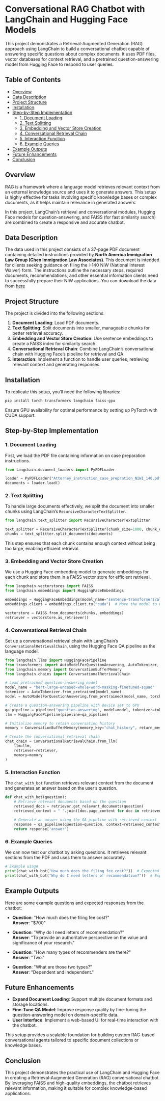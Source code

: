 # Conversational RAG Chatbot with LangChain and Hugging Face Models

This project demonstrates a Retrieval-Augmented Generation (RAG) approach using LangChain to build a conversational chatbot capable of answering specific questions about complex documents. It uses PDF files, vector databases for context retrieval, and a pretrained question-answering model from Hugging Face to respond to user queries.

## Table of Contents
- [Overview](#overview)
- [Data Description](#data-description)
- [Project Structure](#project-structure)
- [Installation](#installation)
- [Step-by-Step Implementation](#step-by-step-implementation)
  - [1. Document Loading](#1-document-loading)
  - [2. Text Splitting](#2-text-splitting)
  - [3. Embedding and Vector Store Creation](#3-embedding-and-vector-store-creation)
  - [4. Conversational Retrieval Chain](#4-conversational-retrieval-chain)
  - [5. Interaction Function](#5-interaction-function)
  - [6. Example Queries](#6-example-queries)
- [Example Outputs](#example-outputs)
- [Future Enhancements](#future-enhancements)
- [Conclusion](#conclusion)


## Overview
RAG is a framework where a language model retrieves relevant context from an external knowledge source and uses it to generate answers. This setup is highly effective for tasks involving specific knowledge bases or complex documents, as it helps maintain relevance in generated answers.

In this project, LangChain’s retrieval and conversational modules, Hugging Face models for question-answering, and FAISS (for fast similarity search) are combined to create a responsive and accurate chatbot.

## Data Description

The data used in this project consists of a 37-page PDF document containing detailed instructions provided by **North America Immigration Law Group (Chen Immigration Law Associates)**. This document is intended for clients seeking guidance on filing the I-140 NIW (National Interest Waiver) form. The instructions outline the necessary steps, required documents, recommendations, and other essential information clients need to successfully prepare their NIW applications.
You can download the data from [here]()

## Project Structure
The project is divided into the following sections:
1. **Document Loading**: Load PDF documents.
2. **Text Splitting**: Split documents into smaller, manageable chunks for better retrieval accuracy.
3. **Embedding and Vector Store Creation**: Use sentence embeddings to create a FAISS index for similarity search.
4. **Conversational Retrieval Chain**: Combine LangChain’s conversational chain with Hugging Face’s pipeline for retrieval and QA.
5. **Interaction**: Implement a function to handle user queries, retrieving relevant context and generating responses.

## Installation
To replicate this setup, you’ll need the following libraries:

```bash
pip install torch transformers langchain faiss-gpu
```
Ensure GPU availability for optimal performance by setting up PyTorch with CUDA support.

## Step-by-Step Implementation

### 1. Document Loading
First, we load the PDF file containing information on case preparation instructions.

```python
from langchain.document_loaders import PyPDFLoader

loader = PyPDFLoader("Attorney_instruction_case_prepration_NIWI_140.pdf")
documents = loader.load()
```

### 2. Text Splitting
To handle large documents effectively, we split the document into smaller chunks using LangChain’s 
`RecursiveCharacterTextSplitter`.

```python
from langchain.text_splitter import RecursiveCharacterTextSplitter

text_splitter = RecursiveCharacterTextSplitter(chunk_size=1000, chunk_overlap=200)
chunks = text_splitter.split_documents(documents)
```
This step ensures that each chunk contains enough context without being too large, enabling efficient retrieval.


### 3. Embedding and Vector Store Creation
We use a Hugging Face embedding model to generate embeddings for each chunk and store them in a FAISS
vector store for efficient retrieval.

```python
from langchain.vectorstores import FAISS
from langchain.embeddings import HuggingFaceEmbeddings

embeddings = HuggingFaceEmbeddings(model_name="sentence-transformers/all-mpnet-base-v2")
embeddings.client = embeddings.client.to("cuda")  # Move the model to GPU

vectorstore = FAISS.from_documents(chunks, embeddings)
retriever = vectorstore.as_retriever()
```

### 4. Conversational Retrieval Chain
Set up a conversational retrieval chain with LangChain’s `ConversationalRetrievalChain`, using the Hugging Face QA pipeline as the language model.

```python
from langchain.llms import HuggingFacePipeline
from transformers import AutoModelForQuestionAnswering, AutoTokenizer, pipeline
from langchain.memory import ConversationBufferMemory
from langchain.chains import ConversationalRetrievalChain

# Load pretrained question-answering model
model_name = "bert-large-uncased-whole-word-masking-finetuned-squad"
tokenizer = AutoTokenizer.from_pretrained(model_name)
model = AutoModelForQuestionAnswering.from_pretrained(model_name, torch_dtype=torch.float16).to("cuda")

# Create a question-answering pipeline with device set to GPU
qa_pipeline = pipeline("question-answering", model=model, tokenizer=tokenizer, device=0)
llm = HuggingFacePipeline(pipeline=qa_pipeline)

# Initialize memory to retain conversation history
memory = ConversationBufferMemory(memory_key="chat_history", return_messages=True)

# Create the conversational retrieval chain
chat_chain = ConversationalRetrievalChain.from_llm(
    llm=llm,
    retriever=retriever,
    memory=memory
)
```

### 5. Interaction Function
The `chat_with_bot` function retrieves relevant context from the document and generates an answer based on the user’s question.

```python
def chat_with_bot(question):
    # Retrieve relevant documents based on the question
    retrieved_docs = retriever.get_relevant_documents(question)
    retrieved_context = " ".join([doc.page_content for doc in retrieved_docs])
    
    # Generate an answer using the QA pipeline with retrieved context
    response = qa_pipeline(question=question, context=retrieved_context)
    return response['answer']
```

### 6. Example Queries

We can now test our chatbot by asking questions. It retrieves relevant sections from the PDF and uses them to answer accurately.

```python
# Example usage
print(chat_with_bot("How much does the filing fee cost?"))  # Expected answer: $700
print(chat_with_bot("Why do I need letters of recommendation?"))  # Expected answer: Explanation of recommendation purpose
```


## Example Outputs

Here are some example questions and expected responses from the chatbot:

- **Question**: "How much does the filing fee cost?"  
  **Answer**: "$700"

- **Question**: "Why do I need letters of recommendation?"  
  **Answer**: "To provide an authoritative perspective on the value and significance of your research."

- **Question**: "How many types of recommenders are there?"  
  **Answer**: "Two."

- **Question**: "What are those two types?"  
  **Answer**: "Dependent and independent."

## Future Enhancements

- **Expand Document Loading**: Support multiple document formats and storage locations.
- **Fine-Tune QA Model**: Improve response quality by fine-tuning the question-answering model on domain-specific data.
- **User Interface**: Implement a web-based UI for real-time interaction with the chatbot.

This setup provides a scalable foundation for building custom RAG-based conversational agents tailored to specific document collections or knowledge bases.

## Conclusion

This project demonstrates the practical use of LangChain and Hugging Face in creating a Retrieval-Augmented Generation (RAG) conversational chatbot. By leveraging FAISS and high-quality embeddings, the chatbot retrieves relevant information, making it suitable for complex knowledge-based applications.









